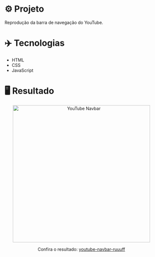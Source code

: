 # ⚙️ Projeto

Reprodução da barra de navegação do YouTube.

# ✈️ Tecnologias

- HTML
- CSS
- JavaScript

# 🖥️ Resultado

<div align="center">
  <img alt="YouTube Navbar" src="https://i.imgur.com/qnVj3wa.png" width="450px">
  <p>Confira o resultado: <a href="https://youtube-navbar-ruuuff.netlify.app">youtube-navbar-ruuuff</a></p>
</div>
